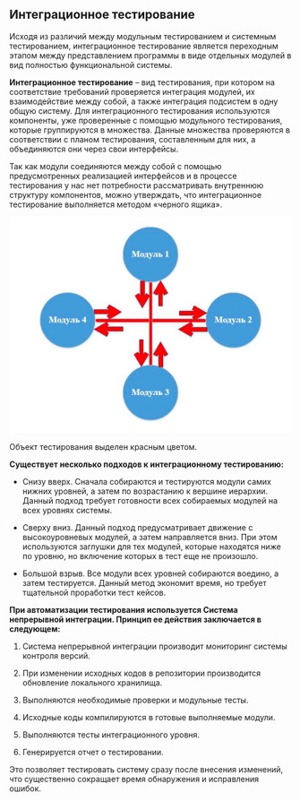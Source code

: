 ## Интеграционное тестирование

Исходя из различий между модульным тестированием и системным тестированием, интеграционное тестирование является
переходным этапом между представлением программы в виде отдельных модулей в вид полностью функциональной системы.

**Интеграционное тестирование** – вид тестирования, при котором на соответствие требований проверяется интеграция
модулей, их взаимодействие между собой, а также интеграция подсистем в одну общую систему. Для интеграционного
тестирования используются компоненты, уже проверенные с помощью модульного тестирования, которые группируются в
множества. Данные множества проверяются в соответствии с планом тестирования, составленным для них, а объединяются они
через свои интерфейсы.

Так как модули соединяются между собой с помощью предусмотренных реализацией интерфейсов и в процессе тестирования у нас
нет потребности рассматривать внутреннюю структуру компонентов, можно утверждать, что интеграционное тестирование
выполняется методом «черного ящика».

![](../img/img_15.png)

Объект тестирования выделен красным цветом.

**Существует несколько подходов к интеграционному тестированию:**

- Снизу вверх. Сначала собираются и тестируются модули самих нижних уровней, а затем по возрастанию к вершине иерархии.
  Данный подход требует готовности всех собираемых модулей на всех уровнях системы.

- Сверху вниз. Данный подход предусматривает движение с высокоуровневых модулей, а затем направляется вниз. При этом
  используются заглушки для тех модулей, которые находятся ниже по уровню, но включение которых в тест еще не произошло.

- Большой взрыв. Все модули всех уровней собираются воедино, а затем тестируется. Данный метод экономит время, но
  требует тщательной проработки тест кейсов.

**При автоматизации тестирования используется Система непрерывной интеграции. Принцип ее действия заключается в
следующем:**

1) Система непрерывной интеграции производит мониторинг системы контроля версий.

2) При изменении исходных кодов в репозитории производится обновление локального хранилища.

3) Выполняются необходимые проверки и модульные тесты.

4) Исходные коды компилируются в готовые выполняемые модули.

5) Выполняются тесты интеграционного уровня.

6) Генерируется отчет о тестировании.

Это позволяет тестировать систему сразу после внесения изменений, что существенно сокращает время обнаружения и
исправления ошибок.